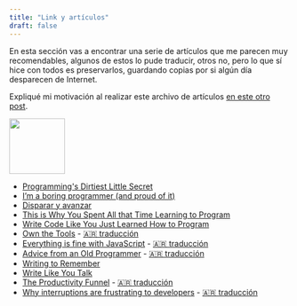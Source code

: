 ```yaml
---
title: "Link y artículos"
draft: false
---
```


En esta sección vas a encontrar una serie de artículos
que me parecen muy recomendables, algunos de estos lo
pude traducir, otros no, pero lo que sí hice con todos
es preservarlos, guardando copias por si algún día
desparecen de Internet.

Expliqué mi motivación al realizar este archivo de artículos
[en este otro post](/posts/2021-01-29-coleccionando-articulos/).

<div class="tc">
  <img src="/images/links.png" width="100" height="100" class="br-100 dib">
</div>

- [Programming's Dirtiest Little Secret](/links-files/programmings-dirtiest-little-secret)
- [I’m a boring programmer (and proud of it)](/links-files/iam-boring-programmer)
- [Disparar y avanzar](/links-files/disparar-y-avanzar)
- [This is Why You Spent All that Time Learning to Program](/links-files/all-time-learning-to-program)
- [Write Code Like You Just Learned How to Program](/links-files/87)
- [Own the Tools](/links-files/own-the-tools) - [🇦🇷 traducción](/links-files/traducciones/own-the-tools/)
- [Everything is fine with JavaScript](/links-files/everything-is-fine-with-javascript) - [🇦🇷 traducción](/links-files/traducciones/everything-is-fine-with-javascript/)
- [Advice from an Old Programmer](/links-files/advice-from-an-old-programmer) - [🇦🇷 traducción](/links-files/traducciones/advice-from-an-old-programmer/)
- [Writing to Remember](/links-files/writing-to-remember)
- [Write Like You Talk](/links-files/talk)
- [The Productivity Funnel](/links-files/the-productivity-funnel) - [🇦🇷 traducción](/links-files/traducciones/the-productivity-funnel/)
- [Why interruptions are frustrating to developers](/links-files/why-interruptions-are-frustrating-to-developers) - [🇦🇷 traducción](/links-files/traducciones/why-interruptions-are-frustrating-to-developers/)

